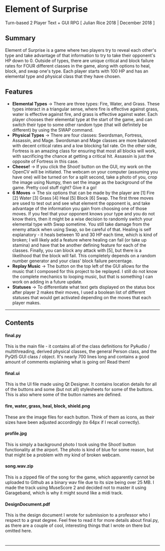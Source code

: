 # Element of Surprise
Turn-based 2 Player Text + GUI RPG
[ Julian Rice 2018 | December 2018 ]

## Summary
Element of Surprise is a game where two players try to reveal each other's type and take advantage of that information to try to take their opponent's HP down to 0. Outside of types, there are unique critical and block failure rates for FOUR different classes in the game, along with options to heal, block, and swap one's type. Each player starts with 100 HP and has an elemental type and physical class that they have chosen.

## Features
* __Elemental Types__ -> There are three types: Fire, Water, and Grass. These types interact in a triangular sense, where fire is effective against grass, water is effective against fire, and grass is effective against water. Each player chooses their elemental type at the start of the game, and can switch their type to some other random type (that will definitely be different) by using the SWAP command.
* __Physical Types__ -> There are four classes: Swordsman, Fortress, Assassin, and Mage. Swordsman and Mage classes are more balanced with decent critical rates and a low blocking fail rate. On the other side, Fortress is an amazing class for ensuring that most all blocks will work, with sacrificing the chance at getting a critical hit. Assassin is just the opposite of Fortress in this case.
* __Cheese!__ -> If you click the Shoot! button on the GUI, my work on the OpenCV will be initiated. The webcam on your computer (assuming you have one) will be turned on for a split second, take a photo of you, crop the image using Numpy, then set the image as the background of the game. Pretty cool stuff right? Give it a go!
* __6 Moves__ -> The six options that can be made by the player are [1] Fire [2] Water [3] Grass [4] Heal [5] Block [6] Swap. The first three moves are used to test out and see what element the opponent is, and take advantage of the information you gain from choosing one of those moves. If you feel that your opponent knows your type and you do not know theirs, then it might be a wise decision to randomly switch your elemental type with Swap sometime. You still take damage from the enemy attack when using Swap, so be careful of that. Healing is self explanatory - it heals between 10 and 30 HP each time, which is kind of broken; I will likely add a feature where healing can fail (or take up stamina) and have that be another defining feature for each of the classes. Finally, you can block any attack with [5], but there is a likelihood that the block will fail. This completely depends on a random number generator and your class' block failure percentage. 
* __Replay Music__ -> The button on the top left of the GUI allows for the music that I composed for this project to be replayed. I still do not know the complete mechanics to looping music, but that is something I can work on adding in a future update.
* __Statuses__ -> To differentiate what text gets displayed on the status box after player 2 makes their moves, I used a boolean list of different statuses that would get activated depending on the moves that each player makes.
---
## Contents
#### final.py
This is the main file - it contains all of the class definitions for PyAudio / multithreading, derived physical classes, the general Person class, and the PyQt5 GUI class / object. It's nearly 700 lines long and contains a good amount of comments explaining what is going on! Read them!

#### final.ui
This is the UI file made using Qt Designer. It contains location details for all of the buttons and some (but not all) stylesheets for some of the buttons. This is also where some of the button names are defined.

#### fire, water, grass, heal, block, shield.png
These are the image files for each button. Think of them as icons, as their sizes have been adjusted accordingly (to 64px if I recall correctly).

#### profile.jpg
This is simply a background photo I took using the Shoot! button functionality at the airport. The photo is kind of blue for some reason, but that might be a problem with my kind of broken webcam.

#### song.wav.zip
This is a zipped file of the song for the game, which apparently cannot be uploaded to Github as a binary wav file due to its size being over 25 MB. I made the track using MuseScore 2 and decided not to master it using Garageband, which is why it might sound like a midi track.

#### DesignDocument.pdf
This is the design document I wrote for submission to a professor who I respect to a great degree. Feel free to read it for more details about final.py, as there are a couple of cool, interesting things that I wrote on there but omitted here.
#
---
